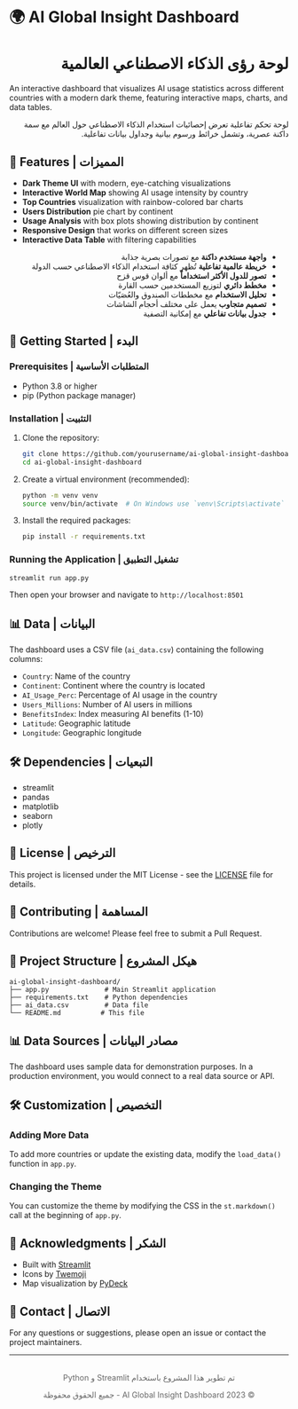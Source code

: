# 🌍 AI Global Insight Dashboard

<div dir="rtl">

# لوحة رؤى الذكاء الاصطناعي العالمية

</div>

An interactive dashboard that visualizes AI usage statistics across different countries with a modern dark theme, featuring interactive maps, charts, and data tables.

<div dir="rtl">

لوحة تحكم تفاعلية تعرض إحصائيات استخدام الذكاء الاصطناعي حول العالم مع سمة داكنة عصرية، وتشمل خرائط ورسوم بيانية وجداول بيانات تفاعلية.

</div>

## 🌟 Features | المميزات

- **Dark Theme UI** with modern, eye-catching visualizations
- **Interactive World Map** showing AI usage intensity by country
- **Top Countries** visualization with rainbow-colored bar charts
- **Users Distribution** pie chart by continent
- **Usage Analysis** with box plots showing distribution by continent
- **Responsive Design** that works on different screen sizes
- **Interactive Data Table** with filtering capabilities

<div dir="rtl">

- **واجهة مستخدم داكنة** مع تصورات بصرية جذابة
- **خريطة عالمية تفاعلية** تُظهر كثافة استخدام الذكاء الاصطناعي حسب الدولة
- **تصور للدول الأكثر استخداماً** مع ألوان قوس قزح
- **مخطط دائري** لتوزيع المستخدمين حسب القارة
- **تحليل الاستخدام** مع مخططات الصندوق والعُصَيّات
- **تصميم متجاوب** يعمل على مختلف أحجام الشاشات
- **جدول بيانات تفاعلي** مع إمكانية التصفية

</div>

## 🚀 Getting Started | البدء

### Prerequisites | المتطلبات الأساسية

- Python 3.8 or higher
- pip (Python package manager)

### Installation | التثبيت

1. Clone the repository:
   ```bash
   git clone https://github.com/yourusername/ai-global-insight-dashboard.git
   cd ai-global-insight-dashboard
   ```

2. Create a virtual environment (recommended):
   ```bash
   python -m venv venv
   source venv/bin/activate  # On Windows use `venv\Scripts\activate`
   ```

3. Install the required packages:
   ```bash
   pip install -r requirements.txt
   ```

### Running the Application | تشغيل التطبيق

```bash
streamlit run app.py
```

Then open your browser and navigate to `http://localhost:8501`

## 📊 Data | البيانات

The dashboard uses a CSV file (`ai_data.csv`) containing the following columns:
- `Country`: Name of the country
- `Continent`: Continent where the country is located
- `AI_Usage_Perc`: Percentage of AI usage in the country
- `Users_Millions`: Number of AI users in millions
- `BenefitsIndex`: Index measuring AI benefits (1-10)
- `Latitude`: Geographic latitude
- `Longitude`: Geographic longitude

## 🛠️ Dependencies | التبعيات

- streamlit
- pandas
- matplotlib
- seaborn
- plotly

## 📝 License | الترخيص

This project is licensed under the MIT License - see the [LICENSE](LICENSE) file for details.

## 🤝 Contributing | المساهمة

Contributions are welcome! Please feel free to submit a Pull Request.

## 📂 Project Structure | هيكل المشروع

```
ai-global-insight-dashboard/
├── app.py              # Main Streamlit application
├── requirements.txt    # Python dependencies
├── ai_data.csv         # Data file
└── README.md          # This file
```

## 📊 Data Sources | مصادر البيانات

The dashboard uses sample data for demonstration purposes. In a production environment, you would connect to a real data source or API.

## 🛠️ Customization | التخصيص

### Adding More Data

To add more countries or update the existing data, modify the `load_data()` function in `app.py`.

### Changing the Theme

You can customize the theme by modifying the CSS in the `st.markdown()` call at the beginning of `app.py`.

## 📝 Acknowledgments | الشكر

- Built with [Streamlit](https://streamlit.io/)
- Icons by [Twemoji](https://twemoji.twitter.com/)
- Map visualization by [PyDeck](https://deckgl.readthedocs.io/en/latest/)

## 📧 Contact | الاتصال

For any questions or suggestions, please open an issue or contact the project maintainers.

---

<div dir="rtl" style="text-align: center; margin-top: 2rem; color: #666;">
    <p>تم تطوير هذا المشروع باستخدام Streamlit و Python</p>
    <p>© 2023 AI Global Insight Dashboard - جميع الحقوق محفوظة</p>
</div>
